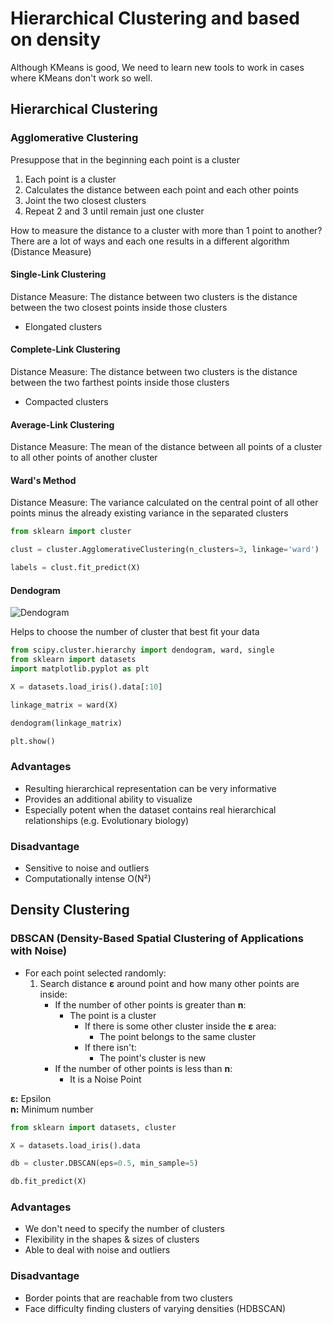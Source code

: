 # Hierarchical Clustering and based on density

Although KMeans is good, We need to learn new tools to work in cases where KMeans don't work so well.

## Hierarchical Clustering

### Agglomerative Clustering
Presuppose that in the beginning each point is a cluster

1. Each point is a cluster
2. Calculates the distance between each point and each other points
3. Joint the two closest clusters
4. Repeat 2 and 3 until remain just one cluster

How to measure the distance to a cluster with more than 1 point to another? <br>
There are a lot of ways and each one results in a different algorithm (Distance Measure)

#### Single-Link Clustering
Distance Measure: The distance between two clusters is the distance between the two closest points inside those clusters
- Elongated clusters

#### Complete-Link Clustering
Distance Measure: The distance between two clusters is the distance between the two farthest points inside those clusters
- Compacted clusters

#### Average-Link Clustering
Distance Measure: The mean of the distance between all points of a cluster to all other points of another cluster

#### Ward's Method
Distance Measure: The variance calculated on the central point of all other points minus the already existing variance in the separated clusters

```python
from sklearn import cluster

clust = cluster.AgglomerativeClustering(n_clusters=3, linkage='ward')

labels = clust.fit_predict(X)
```

#### Dendogram
![Dendogram](https://www.researchgate.net/profile/Joao_Junqueira2/publication/301419462/figure/download/fig1/AS:352927538532357@1461155890608/Figura-1-Dendograma-de-similaridade.png) <br>

Helps to choose the number of cluster that best fit your data

```python
from scipy.cluster.hierarchy import dendogram, ward, single
from sklearn import datasets
import matplotlib.pyplot as plt

X = datasets.load_iris().data[:10]

linkage_matrix = ward(X)

dendogram(linkage_matrix)

plt.show()
```
### Advantages
- Resulting hierarchical representation can be very informative
- Provides an additional ability to visualize
- Especially potent when the dataset contains real hierarchical relationships (e.g. Evolutionary biology)

### Disadvantage
- Sensitive to noise and outliers
- Computationally intense O(N²)

## Density Clustering

### DBSCAN (Density-Based Spatial Clustering of Applications with Noise)

- For each point selected randomly:
    1. Search distance **ε** around point and how many other points are inside:
        - If the number of other points is greater than **n**:
            - The point is a cluster
                - If there is some other cluster inside the **ε** area:
                    - The point belongs to the same cluster
                - If there isn't:
                    - The point's cluster is new
        - If the number of other points is less than **n**:
            - It is a Noise Point

**ε:** Epsilon<br>
**n:** Minimum number

```python
from sklearn import datasets, cluster

X = datasets.load_iris().data

db = cluster.DBSCAN(eps=0.5, min_sample=5)

db.fit_predict(X)
```
### Advantages
- We don't need to specify the number of clusters
- Flexibility in the shapes & sizes of clusters
- Able to deal with noise and outliers

### Disadvantage
- Border points that are reachable from two clusters
- Face difficulty finding clusters of varying densities (HDBSCAN)
